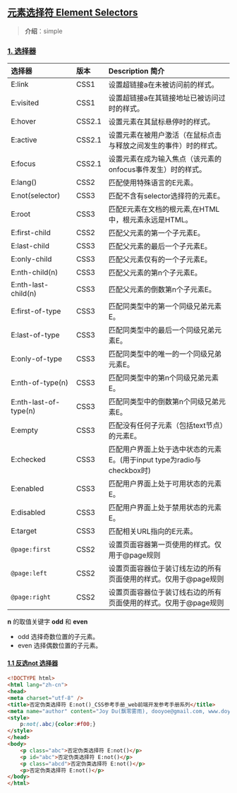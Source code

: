## [元素选择符 Element Selectors](#)
> **介绍**：simple

### [1. 选择器](#)
| 选择器                   | 版本                                                |	Description 简介|
|:-----------------------|:--------------------------------------|:--------------------------------------------------|
| E:link                 	| CSS1                                              |	设置超链接a在未被访问前的样式。|
| E:visited	             |CSS1| 	设置超链接a在其链接地址已被访问过时的样式。                           |
| E:hover	               |CSS2.1| 	设置元素在其鼠标悬停时的样式。                                  |
| E:active	              |CSS2.1| 	设置元素在被用户激活（在鼠标点击与释放之间发生的事件）时的样式。                 |
| E:focus	               |CSS2.1| 	设置元素在成为输入焦点（该元素的onfocus事件发生）时的样式。                |
| E:lang()	              |CSS2| 	匹配使用特殊语言的E元素。                                    |
| E:not(selector)	       |CSS3| 	匹配不含有selector选择符的元素E。                            |
| E:root	                |CSS3| 	匹配E元素在文档的根元素,在HTML中，根元素永远是HTML。                                   |
| E:first-child	         |CSS2| 	匹配父元素的第一个子元素E。                                   |
| E:last-child	          |CSS3| 	匹配父元素的最后一个子元素E。                                  |
| E:only-child	          |CSS3| 	匹配父元素仅有的一个子元素E。                                  |
| E:nth-child(n)	        |CSS3| 	匹配父元素的第n个子元素E。                                   |
| E:nth-last-child(n)	   |CSS3| 	匹配父元素的倒数第n个子元素E。                                 |
| E:first-of-type	       |CSS3| 	匹配同类型中的第一个同级兄弟元素E。                               |
| E:last-of-type	        |CSS3| 	匹配同类型中的最后一个同级兄弟元素E。                              |
| E:only-of-type	        |CSS3| 	匹配同类型中的唯一的一个同级兄弟元素E。                             |
| E:nth-of-type(n)	      |CSS3| 	匹配同类型中的第n个同级兄弟元素E。                               |
| E:nth-last-of-type(n)	 |CSS3| 	匹配同类型中的倒数第n个同级兄弟元素E。                             |
| E:empty	               |CSS3| 	匹配没有任何子元素（包括text节点）的元素E。                         |
| E:checked	             |CSS3| 	匹配用户界面上处于选中状态的元素E。(用于input type为radio与checkbox时) |
| E:enabled	             |CSS3| 	匹配用户界面上处于可用状态的元素E。                               |
| E:disabled	            |CSS3| 	匹配用户界面上处于禁用状态的元素E。                               |
| E:target	              |CSS3| 	匹配相关URL指向的E元素。                                   |
| `@page:first`	           |CSS2| 	设置页面容器第一页使用的样式。仅用于@page规则                        |
| `@page:left`	            |CSS2| 	设置页面容器位于装订线左边的所有页面使用的样式。仅用于@page规则               |
| `@page:right`	           |CSS2| 	设置页面容器位于装订线右边的所有页面使用的样式。仅用于@page规则               |

**n** 的取值关键字 **odd** 和 **even**
* odd 选择奇数位置的子元素。
* even 选择偶数位置的子元素。


#### [1.1 反选not 选择器](#)

```html
<!DOCTYPE html>
<html lang="zh-cn">
<head>
<meta charset="utf-8" />
<title>否定伪类选择符 E:not()_CSS参考手册_web前端开发参考手册系列</title>
<meta name="author" content="Joy Du(飘零雾雨), dooyoe@gmail.com, www.doyoe.com" />
<style>
    p:not(.abc){color:#f00;}
</style>
</head>
<body>
    <p class="abc">否定伪类选择符 E:not()</p>
    <p id="abc">否定伪类选择符 E:not()</p>
    <p class="abcd">否定伪类选择符 E:not()</p>
    <p>否定伪类选择符 E:not()</p>
</body>
</html>
			
```